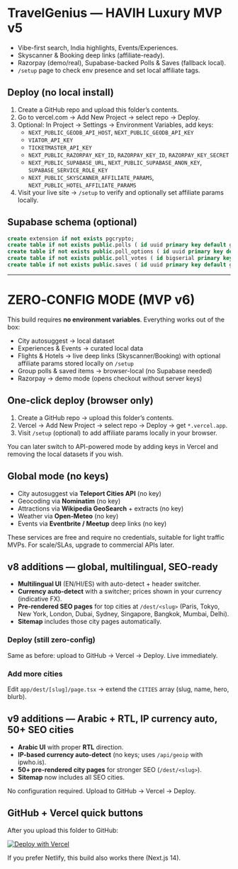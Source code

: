 # TravelGenius — HAVIH Luxury MVP v5

- Vibe-first search, India highlights, Events/Experiences.
- Skyscanner & Booking deep links (affiliate-ready).
- Razorpay (demo/real), Supabase-backed Polls & Saves (fallback local).
- `/setup` page to check env presence and set local affiliate tags.

## Deploy (no local install)
1. Create a GitHub repo and upload this folder’s contents.
2. Go to vercel.com → Add New Project → select repo → Deploy.
3. Optional: In Project → Settings → Environment Variables, add keys:
   - `NEXT_PUBLIC_GEODB_API_HOST`, `NEXT_PUBLIC_GEODB_API_KEY`
   - `VIATOR_API_KEY`
   - `TICKETMASTER_API_KEY`
   - `NEXT_PUBLIC_RAZORPAY_KEY_ID`, `RAZORPAY_KEY_ID`, `RAZORPAY_KEY_SECRET`
   - `NEXT_PUBLIC_SUPABASE_URL`, `NEXT_PUBLIC_SUPABASE_ANON_KEY`, `SUPABASE_SERVICE_ROLE_KEY`
   - `NEXT_PUBLIC_SKYSCANNER_AFFILIATE_PARAMS`, `NEXT_PUBLIC_HOTEL_AFFILIATE_PARAMS`
4. Visit your live site → `/setup` to verify and optionally set affiliate params locally.

## Supabase schema (optional)
```sql
create extension if not exists pgcrypto;
create table if not exists public.polls ( id uuid primary key default gen_random_uuid(), title text not null, created_at timestamptz default now() );
create table if not exists public.poll_options ( id uuid primary key default gen_random_uuid(), poll_id uuid references public.polls(id) on delete cascade, text text not null );
create table if not exists public.poll_votes ( id bigserial primary key, poll_id uuid references public.polls(id) on delete cascade, option_id uuid references public.poll_options(id) on delete cascade, created_at timestamptz default now() );
create table if not exists public.saves ( id uuid primary key default gen_random_uuid(), device_id text, item jsonb, created_at timestamptz default now() );
```


---

# ZERO‑CONFIG MODE (MVP v6)

This build requires **no environment variables**. Everything works out of the box:

- City autosuggest → local dataset
- Experiences & Events → curated local data
- Flights & Hotels → live deep links (Skyscanner/Booking) with optional affiliate params stored locally on `/setup`
- Group polls & saved items → browser-local (no Supabase needed)
- Razorpay → demo mode (opens checkout without server keys)

## One‑click deploy (browser only)
1) Create a GitHub repo → upload this folder’s contents.
2) Vercel → Add New Project → select repo → Deploy → get `*.vercel.app`.
3) Visit `/setup` (optional) to add affiliate params locally in your browser.

You can later switch to API-powered mode by adding keys in Vercel and removing the local datasets if you wish.


## Global mode (no keys)
- City autosuggest via **Teleport Cities API** (no key)
- Geocoding via **Nominatim** (no key)
- Attractions via **Wikipedia GeoSearch** + extracts (no key)
- Weather via **Open‑Meteo** (no key)
- Events via **Eventbrite / Meetup** deep links (no key)

These services are free and require no credentials, suitable for light traffic MVPs. For scale/SLAs, upgrade to commercial APIs later.


## v8 additions — global, multilingual, SEO-ready
- **Multilingual UI** (EN/HI/ES) with auto-detect + header switcher.
- **Currency auto-detect** with a switcher; prices shown in your currency (indicative FX).
- **Pre-rendered SEO pages** for top cities at `/dest/<slug>` (Paris, Tokyo, New York, London, Dubai, Sydney, Singapore, Bangkok, Mumbai, Delhi).
- **Sitemap** includes those city pages automatically.

### Deploy (still zero-config)
Same as before: upload to GitHub → Vercel → Deploy. Live immediately.

### Add more cities
Edit `app/dest/[slug]/page.tsx` → extend the `CITIES` array (slug, name, hero, blurb).


## v9 additions — Arabic + RTL, IP currency auto, 50+ SEO cities
- **Arabic UI** with proper **RTL** direction.
- **IP-based currency auto-detect** (no keys; uses `/api/geoip` with ipwho.is).
- **50+ pre-rendered city pages** for stronger SEO (`/dest/<slug>`).
- **Sitemap** now includes all SEO cities.

No configuration required. Upload to GitHub → Vercel → Deploy.


## GitHub + Vercel quick buttons

After you upload this folder to GitHub:

[![Deploy with Vercel](https://vercel.com/button)](https://vercel.com/new)

If you prefer Netlify, this build also works there (Next.js 14).
